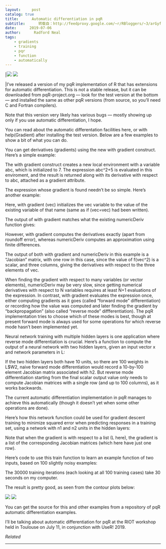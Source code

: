 ```yaml
---
layout:     post
catalog: true
title:      Automatic differentiation in pqR
subtitle:      转载自：http://feedproxy.google.com/~r/RBloggers/~3/arGyfSO3BDE/
date:      2019-07-06
author:      Radford Neal
tags:
    - gradients
    - training
    - pqr
    - function
    - automatically
---
```









|![](https://radfordneal.files.wordpress.com/2013/12/logolg.png?w=256&is-pending-load=1#038;h=200&fit=256%2C200&resize=256%2C200)
![](https://radfordneal.files.wordpress.com/2013/12/logolg.png?w=256&h=200&fit=256%2C200&resize=256%2C200)

|I’ve released a version of my pqR implementation of R that has extensions for automatic differentiation. This is not a stable release, but it can be downloaded from pqR-project.org — look for the test version at the bottom — and installed the same as other pqR versions (from source, so you’ll need C and Fortran compilers).




Note that this version very likely has various bugs — mostly showing up only if you use automatic differentiation, I hope.

You can read about the automatic differentation facilities here, or with help(Gradient) after installing the test version. Below are a few examples to show a bit of what you can do.

You can get derivatives (gradients) using the new with gradient construct. Here’s a simple example:

The with gradient construct creates a new local environment with a variable abc, which is initialized to 7. The expression abc^2+5 is evaluated in this enviroment, and the result is returned along with its derivative with respect to abc, attached as a gradient attribute.

The expression whose gradient is found needn’t be so simple. Here’s another example:

Here, with gradient (vec) initializes the vec variable to the value of the existing variable of that name (same as if (vec=vec) had been written).

The output of with gradient matches what the existing numericDeriv function gives:

However, with gradient computes the derivatives exactly (apart from roundoff error), whereas numericDeriv computes an approximation using finite differences.

The output of both with gradient and numericDeriv in this example is a “Jacobian” matrix, with one row in this case, since the value of f(vec^2) is a scalar, and three columns, giving the derivatives with respect to the three elements of vec.

When finding the gradient with respect to many variables (or vector elements), numericDeriv may be very slow, since getting numerical derivatives with respect to N variables requires at least N+1 evaluations of the expression. In contrast, with gradient evaluates the expression once, either computing gradients as it goes (called “forward mode” differentiation) or recording how the value was computed and later finding the gradient by “backpropagation” (also called “reverse mode” diffferentiation). The pqR implementation tries to choose which of these modes is best, though at present forward mode is always used for some operations for which reverse mode hasn’t been implemented yet.

Neural network training with multiple hidden layers is one application where reverse mode differentiation is crucial. Here’s a function to compute the output of a neural network with two hidden layers, given an input vector x and network parameters in L:

If the two hidden layers both have 10 units, so there are 100 weights in L$W2, naive forward mode differentiation would record a 10-by-100 element Jacobian matrix associated with h2. But reverse mode differentiation starting from the final scalar output value only needs to compute Jacobian matrices with a single row (and up to 100 columns), as it works backwards.

The current automatic differentiation implementation in pqR manages to achieve this automatically (though it doesn’t yet when some other operations are done).

Here’s how this network function could be used for gradient descent training to minimize squared error when predicting responses in a training set, using a network with n1 and n2 units in the hidden layers:

Note that when the gradient is with respect to a list (L here), the gradient is a list of the corresponding Jacobian matrices (which here have just one row).

Here’s code to use this train function to learn an example function of two inputs, based on 100 slightly noisy examples:

The 30000 training iterations (each looking at all 100 training cases) take 30 seconds on my computer.

The result is pretty good, as seen from the contour plots below:

![](https://radfordneal.files.wordpress.com/2019/07/smnn.png?w=450&is-pending-load=1#038;h=261&fit=455%2C261)
![](https://radfordneal.files.wordpress.com/2019/07/smnn.png?w=450&h=261&fit=455%2C261)


You can get the source for this and other examples from a repository of pqR automatic differentiation examples.

I’ll be talking about automatic differentiation for pqR at the RIOT workshop held in Toulouse on July 11, in conjunction with UseR! 2019.


*Related*







---
